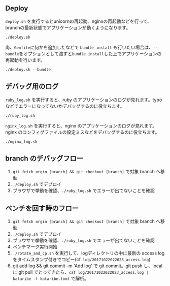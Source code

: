 ## Deploy
`deploy.sh` を実行するとunicornの再起動、nginxの再起動などを行って、branchの最新状態でアプリケーションが動くようになります。

```
./deploy.sh
```

尚、`Gemfile`に何かを追加したなどで `bundle install` も行いたい場合は、`--bundle`をオプションとして渡すと`bundle install`した上でアプリケーションの再起動を行います。

```
./deploy.sh --bundle
```

## デバッグ用のログ
`ruby_log.sh` を実行すると、ruby のアプリケーションのログが見れます。typo などでエラーになってないかデバッグするのに役立ちます。

```
./ruby_log.sh
```

`nginx_log.sh` を実行すると、nginx のアプリケーションのログが見れます。nginx のコンフィグファイルの設定ミスなどをデバッグするのに役立ちます。

```
./nginx_log.sh
```

## branch のデバッグフロー

1. `git fetch orgin [branch] && git checkout [branch]` で対象 branch へ移動
2. `./deploy.sh` でデプロイ
3. ブラウザで挙動を確認、`./ruby_log.sh` でエラーが出てないことを確認

## ベンチを回す時のフロー

1. `git fetch orgin [branch] && git checkout [branch]` で対象 branch へ移動
2. `./deploy.sh` でデプロイ
3. ブラウザで挙動を確認、`./ruby_log.sh` でエラーが出てないことを確認
4. ベンチマーク実行開始
5. `./rotate_and_cp.sh` を実行して、logディレクトリの中に最新の access log をタイムスタンプ付きでコピー(cf. `log/20171022022023_access.log`)
6. git add log && git commit -m 'Add log' で git commit。git push し、local に git pull でとってきたら、`cat log/20171022022023_access.log | kataribe -f kataribe.toml` で解析。
